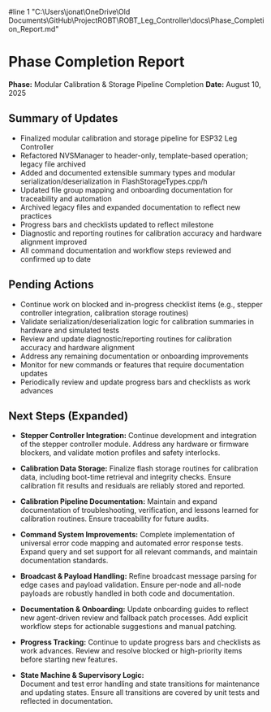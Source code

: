 #line 1 "C:\\Users\\jonat\\OneDrive\\Old Documents\\GitHub\\ProjectROBT\\ROBT_Leg_Controller\\docs\\Phase_Completion_Report.md"

# Phase Completion Report

**Phase:** Modular Calibration & Storage Pipeline Completion
**Date:** August 10, 2025

## Summary of Updates

- Finalized modular calibration and storage pipeline for ESP32 Leg Controller
- Refactored NVSManager to header-only, template-based operation; legacy file archived
- Added and documented extensible summary types and modular serialization/deserialization in FlashStorageTypes.cpp/h
- Updated file group mapping and onboarding documentation for traceability and automation
- Archived legacy files and expanded documentation to reflect new practices
- Progress bars and checklists updated to reflect milestone
- Diagnostic and reporting routines for calibration accuracy and hardware alignment improved
- All command documentation and workflow steps reviewed and confirmed up to date

## Pending Actions

- Continue work on blocked and in-progress checklist items (e.g., stepper controller integration, calibration storage routines)
- Validate serialization/deserialization logic for calibration summaries in hardware and simulated tests
- Review and update diagnostic/reporting routines for calibration accuracy and hardware alignment
- Address any remaining documentation or onboarding improvements
- Monitor for new commands or features that require documentation updates
- Periodically review and update progress bars and checklists as work advances

## Next Steps (Expanded)

- **Stepper Controller Integration:**
  Continue development and integration of the stepper controller module. Address any hardware or firmware blockers, and validate motion profiles and safety interlocks.

- **Calibration Data Storage:**
  Finalize flash storage routines for calibration data, including boot-time retrieval and integrity checks. Ensure calibration fit results and residuals are reliably stored and reported.

- **Calibration Pipeline Documentation:**
  Maintain and expand documentation of troubleshooting, verification, and lessons learned for calibration routines. Ensure traceability for future audits.

- **Command System Improvements:**
  Complete implementation of universal error code mapping and automated error response tests. Expand query and set support for all relevant commands, and maintain documentation standards.

- **Broadcast & Payload Handling:**
  Refine broadcast message parsing for edge cases and payload validation. Ensure per-node and all-node payloads are robustly handled in both code and documentation.

- **Documentation & Onboarding:**
  Update onboarding guides to reflect new agent-driven review and fallback patch processes. Add explicit workflow steps for actionable suggestions and manual patching.

- **Progress Tracking:**
  Continue to update progress bars and checklists as work advances. Review and resolve blocked or high-priority items before starting new features.

- **State Machine & Supervisory Logic:**  
  Document and test error handling and state transitions for maintenance and updating states. Ensure all transitions are covered by unit tests and reflected in documentation.
